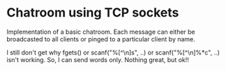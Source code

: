 # Chatroom using TCP sockets

Implementation of a basic chatroom.
Each message can either be broadcasted to all clients or pinged to a particular client by name.

I still don't get why fgets() or scanf("%[^\n]s", ..) or scanf("%[^\n]%*c", ..) isn't working. So, I can send words only. Nothing great, but ok!!
